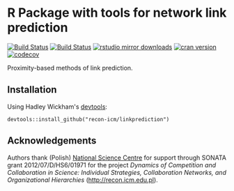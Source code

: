 # R Package with tools for network link prediction

[![Build Status](https://travis-ci.org/recon-icm/linkprediction.png?branch=master)](https://travis-ci.org/recon-icm/linkprediction)
[![Build Status](https://ci.appveyor.com/api/projects/status/y46iikfhmkfcs47l?svg=true)](https://ci.appveyor.com/project/mbojan/linkprediction-744d7)
[![rstudio mirror downloads](http://cranlogs.r-pkg.org/badges/linkprediction?color=2ED968)](http://cranlogs.r-pkg.org/)
[![cran version](http://www.r-pkg.org/badges/version/linkprediction)](https://cran.r-project.org/package=linkprediction)
[![codecov](https://codecov.io/gh/recon-icm/linkprediction/branch/master/graph/badge.svg)](https://codecov.io/gh/recon-icm/linkprediction)

Proximity-based methods of link prediction.



## Installation

Using Hadley Wickham's [devtools](https://github.com/hadley/devtools):

```{r}
devtools::install_github("recon-icm/linkprediction")
```



## Acknowledgements

Authors thank (Polish) [National Science Centre](https://ncn.gov.pl) for
support through SONATA grant 2012/07/D/HS6/01971 for the project *Dynamics of
Competition and Collaboration  in Science: Individual Strategies, Collaboration
Networks, and Organizational Hierarchies* (http://recon.icm.edu.pl).
